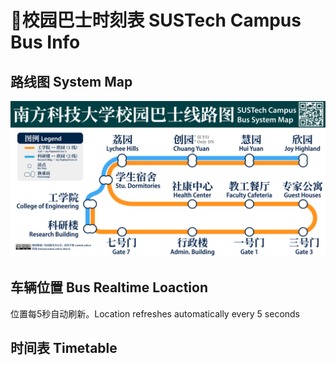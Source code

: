 # 🚌校园巴士时刻表 SUSTech Campus Bus Info

## 路线图 System Map

<a data-fancybox title="" href="https://mirrors.sustech.edu.cn/git/sustech-online/sustech-online-ng/-/raw/master/docs/transport/busline2.png">![](./busline2.png)</a>

## 车辆位置 Bus Realtime Loaction

位置每5秒自动刷新。Location refreshes automatically every 5 seconds

<ClientOnly>
  <RealtimeMap/>
</ClientOnly>

<ClientOnly>
  <BusChartVue/>
</ClientOnly>

## 时间表 Timetable

<ClientOnly>
  <BusTable/>
</ClientOnly>
